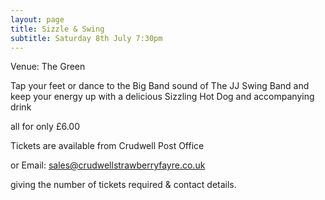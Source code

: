 ```yaml
---
layout: page
title: Sizzle & Swing
subtitle: Saturday 8th July 7:30pm
---
```


Venue: The Green

Tap your feet or dance to the Big Band sound of
The JJ Swing Band
and keep your energy up with a delicious
Sizzling Hot Dog and accompanying drink

all for only 
£6.00

Tickets are available from Crudwell Post Office

or Email: sales@crudwellstrawberryfayre.co.uk

giving the number of tickets required & contact details.
